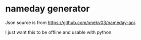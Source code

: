 # nameday generator

Json source is from https://github.com/xnekv03/nameday-api.

I just want this to be offline and usable with python